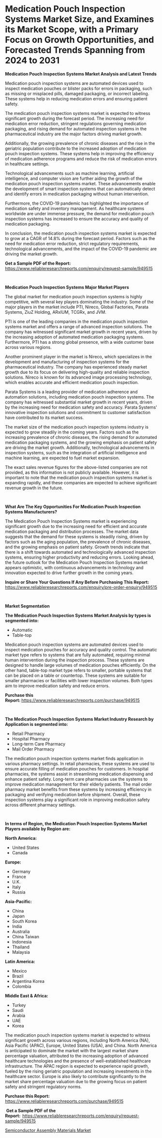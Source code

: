 <p><h1>Medication Pouch Inspection Systems Market Size, and Examines its Market Scope, with a Primary Focus on Growth Opportunities, and Forecasted Trends Spanning from 2024 to 2031</h1></p><p><strong>Medication Pouch Inspection Systems Market Analysis and Latest Trends</strong></p>
<p><p>Medication pouch inspection systems are automated devices used to inspect medication pouches or blister packs for errors in packaging, such as missing or misplaced pills, damaged packaging, or incorrect labeling. These systems help in reducing medication errors and ensuring patient safety.</p><p>The medication pouch inspection systems market is expected to witness significant growth during the forecast period. The increasing need for medication error reduction, stringent regulations governing medication packaging, and rising demand for automated inspection systems in the pharmaceutical industry are the major factors driving market growth.</p><p>Additionally, the growing prevalence of chronic diseases and the rise in the geriatric population contribute to the increased adoption of medication pouch inspection systems. These systems help in improving the efficiency of medication adherence programs and reduce the risk of medication errors in healthcare settings.</p><p>Technological advancements such as machine learning, artificial intelligence, and computer vision are further aiding the growth of the medication pouch inspection systems market. These advancements enable the development of smart inspection systems that can automatically detect and identify errors in medication packaging without human intervention.</p><p>Furthermore, the COVID-19 pandemic has highlighted the importance of medication safety and inventory management. As healthcare systems worldwide are under immense pressure, the demand for medication pouch inspection systems has increased to ensure the accuracy and quality of medication packaging.</p><p>In conclusion, the medication pouch inspection systems market is expected to grow at a CAGR of 14.8% during the forecast period. Factors such as the need for medication error reduction, strict regulatory requirements, technological advancements, and the impact of the COVID-19 pandemic are driving the market growth.</p></p>
<p><strong>Get a Sample PDF of the Report:&nbsp;</strong> <a href="https://www.reliableresearchreports.com/enquiry/request-sample/949515">https://www.reliableresearchreports.com/enquiry/request-sample/949515</a></p>
<p>&nbsp;</p>
<p><strong>Medication Pouch Inspection Systems Major Market Players</strong></p>
<p><p>The global market for medication pouch inspection systems is highly competitive, with several key players dominating the industry. Some of the major players in the market include PTI, Nireco, Global Factories, Parata Systems, ZiuZ Holding, ARxIUM, TCGRx, and JVM.</p><p>PTI is one of the leading companies in the medication pouch inspection systems market and offers a range of advanced inspection solutions. The company has witnessed significant market growth in recent years, driven by the increasing adoption of automated medication packaging systems. Furthermore, PTI has a strong global presence, with a wide customer base across various regions.</p><p>Another prominent player in the market is Nireco, which specializes in the development and manufacturing of inspection systems for the pharmaceutical industry. The company has experienced steady market growth due to its focus on delivering high-quality and reliable inspection solutions. Nireco is known for its advanced image processing technology, which enables accurate and efficient medication pouch inspection.</p><p>Parata Systems is a leading provider of medication adherence and automation solutions, including medication pouch inspection systems. The company has witnessed substantial market growth in recent years, driven by the increasing need for medication safety and accuracy. Parata Systems' innovative inspection solutions and commitment to customer satisfaction have contributed to its market success.</p><p>The market size of the medication pouch inspection systems industry is expected to grow steadily in the coming years. Factors such as the increasing prevalence of chronic diseases, the rising demand for automated medication packaging systems, and the growing emphasis on patient safety are driving the market growth. Additionally, technological advancements in inspection systems, such as the integration of artificial intelligence and machine learning, are expected to fuel market expansion.</p><p>The exact sales revenue figures for the above-listed companies are not provided, as this information is not publicly available. However, it is important to note that the medication pouch inspection systems market is expanding rapidly, and these companies are expected to achieve significant revenue growth in the future.</p></p>
<p>&nbsp;</p>
<p><strong>What Are The Key Opportunities For Medication Pouch Inspection Systems Manufacturers?</strong></p>
<p><p>The Medication Pouch Inspection Systems market is experiencing significant growth due to the increasing need for efficient and accurate medication packaging and distribution processes. The market data suggests that the demand for these systems is steadily rising, driven by factors such as the aging population, the prevalence of chronic diseases, and the growing emphasis on patient safety. Growth trends indicate that there is a shift towards automated and technologically advanced inspection systems, ensuring higher productivity and reducing errors. Looking ahead, the future outlook for the Medication Pouch Inspection Systems market appears optimistic, with continuous advancements in technology and innovation expected to drive further growth in the coming years.</p></p>
<p><strong>Inquire or Share Your Questions If Any Before Purchasing This Report:</strong> <a href="https://www.reliableresearchreports.com/enquiry/pre-order-enquiry/949515">https://www.reliableresearchreports.com/enquiry/pre-order-enquiry/949515</a></p>
<p>&nbsp;</p>
<p><strong>Market Segmentation</strong></p>
<p><strong>The Medication Pouch Inspection Systems Market Analysis by types is segmented into:</strong></p>
<p><ul><li>Automatic</li><li>Table-top</li></ul></p>
<p><p>Medication pouch inspection systems are automated devices used to inspect medication pouches for accuracy and quality control. The automatic market type refers to systems that are fully automated, requiring minimal human intervention during the inspection process. These systems are designed to handle large volumes of medication pouches efficiently. On the other hand, table-top market type refers to smaller, portable systems that can be placed on a table or countertop. These systems are suitable for smaller pharmacies or facilities with lower inspection volumes. Both types aim to improve medication safety and reduce errors.</p></p>
<p><strong>Purchase this Report:&nbsp;</strong><a href="https://www.reliableresearchreports.com/purchase/949515">https://www.reliableresearchreports.com/purchase/949515</a></p>
<p>&nbsp;</p>
<p><strong>The Medication Pouch Inspection Systems Market Industry Research by Application is segmented into:</strong></p>
<p><ul><li>Retail Pharmacy</li><li>Hospital Pharmacy</li><li>Long-term Care Pharmacy</li><li>Mail Order Pharmacy</li></ul></p>
<p><p>The medication pouch inspection systems market finds application in various pharmacy settings. In retail pharmacies, these systems are used to ensure accurate filling of medication pouches for customers. In hospital pharmacies, the systems assist in streamlining medication dispensing and enhance patient safety. Long-term care pharmacies use the systems to improve medication management for their elderly patients. The mail order pharmacy market benefits from these systems by increasing efficiency in packaging and verifying medication before shipment. Overall, these inspection systems play a significant role in improving medication safety across different pharmacy settings.</p></p>
<p>&nbsp;</p>
<p><strong>In terms of Region, the Medication Pouch Inspection Systems Market Players available by Region are:</strong></p>
<p>
    <p> <strong> North America: </strong>
        <ul>
            <li>United States</li>
            <li>Canada</li>
        </ul>
        </p> 
    <p> <strong> Europe: </strong>
        <ul>
            <li>Germany</li>
            <li>France</li>
            <li>U.K.</li>
            <li>Italy</li>
            <li>Russia</li>
        </ul>
        </p> 
    <p> <strong> Asia-Pacific: </strong>
        <ul>
            <li>China</li>
            <li>Japan</li>
            <li>South Korea</li>
            <li>India</li>
            <li>Australia</li>
            <li>China Taiwan</li>
            <li>Indonesia</li>
            <li>Thailand</li>
            <li>Malaysia</li>
        </ul>
        </p> 
    <p> <strong> Latin America: </strong>
        <ul>
            <li>Mexico</li>
            <li>Brazil</li>
            <li>Argentina Korea</li>
            <li>Colombia</li>
        </ul>
        </p> 
    <p> <strong> Middle East & Africa: </strong>
        <ul>
            <li>Turkey</li>
            <li>Saudi</li>
            <li>Arabia</li>
            <li>UAE</li>
            <li>Korea</li>
        </ul>
    </p>
    </p>
<p><p>The medication pouch inspection systems market is expected to witness significant growth across various regions, including North America (NA), Asia Pacific (APAC), Europe, United States (USA), and China. North America is anticipated to dominate the market with the largest market share percentage valuation, attributed to the increasing adoption of advanced healthcare technologies and the presence of well-established healthcare infrastructure. The APAC region is expected to experience rapid growth, fueled by the rising geriatric population and increasing investments in the healthcare sector. Europe is also likely to contribute significantly to the market share percentage valuation due to the growing focus on patient safety and stringent regulatory norms.</p></p>
<p><strong>Purchase this Report: </strong><a href="https://www.reliableresearchreports.com/purchase/949515">https://www.reliableresearchreports.com/purchase/949515</a></p>
<p>&nbsp;<strong>Get a Sample PDF of the Report:&nbsp;&nbsp;</strong><a href="https://www.reliableresearchreports.com/enquiry/request-sample/949515">https://www.reliableresearchreports.com/enquiry/request-sample/949515</a></p>
<p><strong></strong></p>
<p><p><a href="https://github.com/alvaradolanezhpnoeeozz2ue/Market-Research-Report-List-1/blob/main/semiconductor-assembly-materials-market.md">Semiconductor Assembly Materials Market</a></p></p>